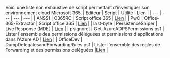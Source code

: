 Voici une liste non exhaustive de script permettant d'investiguer son environnement cloud Microsoft 365.
| Editeur | Script | Utilité | Lien |
| --- | --- | --- | --- |
| ANSSI | O365RC | Script office 365 | [Lien](https://github.com/ANSSI-FR/DFIR-O365RC) |
| PwC | Office-365-Extractor | Script office 365 | [Lien](https://github.com/PwC-IR/Office-365-Extractor) |
| last-byte | PersistenceSniper | Live Response (MDE) | [Lien](https://github.com/last-byte/PersistenceSniper) |
| psignoret | Get-AzureADPSPermissions.ps1 | Lister l'ensemble des permissions déléguées et permissions d'applications dans l'Azure AD | [Lien](https://gist.github.com/psignoret/41793f8c6211d2df5051d77ca3728c09) |
| OfficeDev | DumpDelegatesandForwardingRules.ps1 | Lister l'ensemble des règles de Forwarding et des permissions déléguées |[Lien](https://gist.github.com/psignoret/41793f8c6211d2df5051d77ca3728c09**https://github.com/OfficeDev/O365-InvestigationTooling/blob/master/DumpDelegatesandForwardingRules.ps1) |
